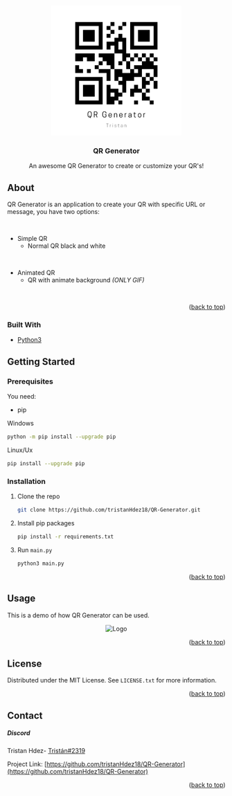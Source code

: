 <div id="top"></div>
<!-- PROJECT LOGO -->
<br />
<div align="center">
  <a href="https://github.com/tristanHdez18/QR-Generator">
    <img src="./QR_generator_logo.png" alt="Logo" width="300" height="300">
  </a>

  <h3 align="center">QR Generator</h3>

  <p align="center">
    An awesome QR Generator to create or customize your QR's!
  </p>
</div>

<!-- ABOUT THE PROJECT -->
## About

QR Generator is an application to create your QR with specific URL or message, you have two options:

<br>

* Simple QR
    - Normal QR black and white
<br>

* Animated QR
    - QR with animate background *(ONLY GIF)*

<br>

<p align="right">(<a href="#top">back to top</a>)</p>


### Built With

* [Python3](https://www.python.org)


<!-- GETTING STARTED -->
## Getting Started

### Prerequisites

You need:

* pip

Windows
  ```sh
  python -m pip install --upgrade pip
  ```
Linux/Ux
 ```sh
 pip install --upgrade pip
 ```

### Installation

1. Clone the repo
   ```sh
   git clone https://github.com/tristanHdez18/QR-Generator.git
   ```
2. Install pip packages
   ```sh
   pip install -r requirements.txt
   ```
3. Run `main.py`
   ```py
   python3 main.py
   ```

<p align="right">(<a href="#top">back to top</a>)</p>



<!-- USAGE EXAMPLES -->
## Usage

This is a demo of how QR Generator can be used. 
<div align=center>
    <img src="./demo.gif" alt="Logo" width="600" height="300">
</a>

<p align="right">(<a href="#top">back to top</a>)</p>

</div>

<!-- LICENSE -->
## License

Distributed under the MIT License. See `LICENSE.txt` for more information.

<p align="right">(<a href="#top">back to top</a>)</p>



<!-- CONTACT -->
## Contact

##### Discord

Tristan Hdez- [Tristán#2319](https://discord.com)

Project Link: [https://github.com/tristanHdez18/QR-Generator](https://github.com/tristanHdez18/QR-Generator)

<p align="right">(<a href="#top">back to top</a>)</p>

